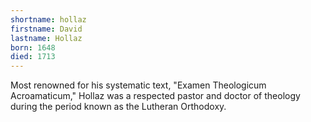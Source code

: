```yaml
---
shortname: hollaz
firstname: David
lastname: Hollaz
born: 1648
died: 1713
---
```


Most renowned for his systematic text, "Examen Theologicum Acroamaticum," Hollaz was a respected pastor and doctor of theology during the period known as the Lutheran Orthodoxy.